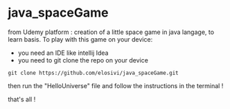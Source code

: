 # java_spaceGame

from Udemy platform : creation of a little space game in java langage, to learn basis.
To play with this game on your device:
 - you need an IDE like intellij Idea
 - you need to git clone the repo on your device
 
 ``git clone https://github.com/elosivi/java_spaceGame.git``

then run the "HelloUniverse" file and follow the instructions in the terminal !

that's all !
